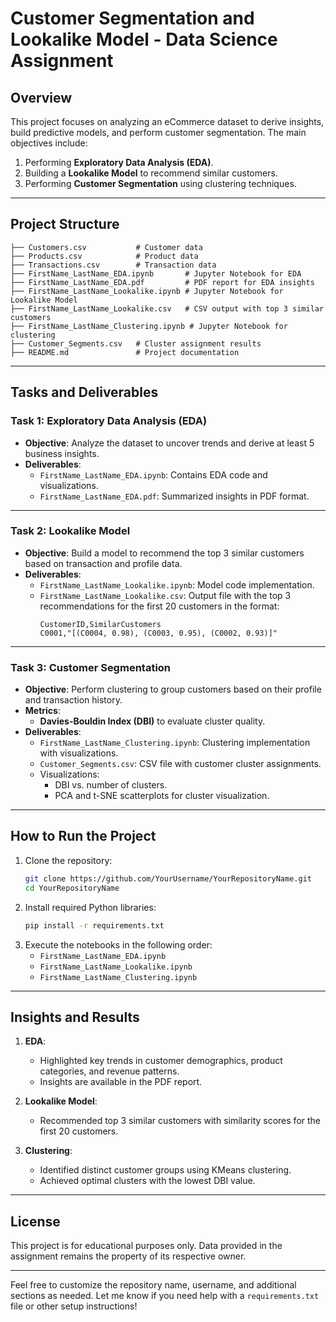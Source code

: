 

# **Customer Segmentation and Lookalike Model - Data Science Assignment**

## **Overview**
This project focuses on analyzing an eCommerce dataset to derive insights, build predictive models, and perform customer segmentation. The main objectives include:
1. Performing **Exploratory Data Analysis (EDA)**.
2. Building a **Lookalike Model** to recommend similar customers.
3. Performing **Customer Segmentation** using clustering techniques.

---

## **Project Structure**
```
├── Customers.csv           # Customer data
├── Products.csv            # Product data
├── Transactions.csv        # Transaction data
├── FirstName_LastName_EDA.ipynb       # Jupyter Notebook for EDA
├── FirstName_LastName_EDA.pdf         # PDF report for EDA insights
├── FirstName_LastName_Lookalike.ipynb # Jupyter Notebook for Lookalike Model
├── FirstName_LastName_Lookalike.csv   # CSV output with top 3 similar customers
├── FirstName_LastName_Clustering.ipynb # Jupyter Notebook for clustering
├── Customer_Segments.csv   # Cluster assignment results
├── README.md               # Project documentation
```

---

## **Tasks and Deliverables**

### **Task 1: Exploratory Data Analysis (EDA)**
- **Objective**: Analyze the dataset to uncover trends and derive at least 5 business insights.
- **Deliverables**:
  - `FirstName_LastName_EDA.ipynb`: Contains EDA code and visualizations.
  - `FirstName_LastName_EDA.pdf`: Summarized insights in PDF format.

---

### **Task 2: Lookalike Model**
- **Objective**: Build a model to recommend the top 3 similar customers based on transaction and profile data.
- **Deliverables**:
  - `FirstName_LastName_Lookalike.ipynb`: Model code implementation.
  - `FirstName_LastName_Lookalike.csv`: Output file with the top 3 recommendations for the first 20 customers in the format:
    ```
    CustomerID,SimilarCustomers
    C0001,"[(C0004, 0.98), (C0003, 0.95), (C0002, 0.93)]"
    ```

---

### **Task 3: Customer Segmentation**
- **Objective**: Perform clustering to group customers based on their profile and transaction history.
- **Metrics**:
  - **Davies-Bouldin Index (DBI)** to evaluate cluster quality.
- **Deliverables**:
  - `FirstName_LastName_Clustering.ipynb`: Clustering implementation with visualizations.
  - `Customer_Segments.csv`: CSV file with customer cluster assignments.
  - Visualizations:
    - DBI vs. number of clusters.
    - PCA and t-SNE scatterplots for cluster visualization.

---

## **How to Run the Project**
1. Clone the repository:
   ```bash
   git clone https://github.com/YourUsername/YourRepositoryName.git
   cd YourRepositoryName
   ```
2. Install required Python libraries:
   ```bash
   pip install -r requirements.txt
   ```
3. Execute the notebooks in the following order:
   - `FirstName_LastName_EDA.ipynb`
   - `FirstName_LastName_Lookalike.ipynb`
   - `FirstName_LastName_Clustering.ipynb`

---

## **Insights and Results**
1. **EDA**:
   - Highlighted key trends in customer demographics, product categories, and revenue patterns.
   - Insights are available in the PDF report.

2. **Lookalike Model**:
   - Recommended top 3 similar customers with similarity scores for the first 20 customers.

3. **Clustering**:
   - Identified distinct customer groups using KMeans clustering.
   - Achieved optimal clusters with the lowest DBI value.

---

## **License**
This project is for educational purposes only. Data provided in the assignment remains the property of its respective owner.

---

Feel free to customize the repository name, username, and additional sections as needed. Let me know if you need help with a `requirements.txt` file or other setup instructions!
